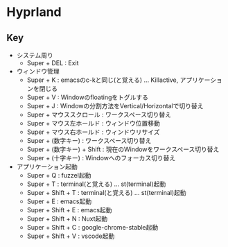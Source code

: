 # Hyprland

## Key
* システム周り
  * Super + DEL : Exit
* ウィンドウ管理
  * Super + K : emacsのc-kと同じ(と覚える) ... Killactive, アプリケーションを閉じる
  * Super + V : Windowのfloatingをトグルする
  * Super + J : Windowの分割方法をVertical/Horizontalで切り替え
  * Super + マウススクロール : ワークスペース切り替え
  * Super + マウス左ホールド : ウィンドウ位置移動
  * Super + マウス右ホールド : ウィンドウリサイズ
  * Super + (数字キー) : ワークスペース切り替え
  * Super + (数字キー) + Shift : 現在のWindowをワークスペース切り替え
  * Super + (十字キー) : Windowへのフォーカス切り替え
* アプリケーション起動
  * Super + Q : fuzzel起動
  * Super + T : terminal(と覚える) ... st(terminal)起動
  * Super + Shift + T : terminal(と覚える) ... st(terminal)起動
  * Super + E : emacs起動
  * Super + Shift + E : emacs起動
  * Super + Shift + N : Nuxt起動
  * Super + Shift + C : google-chrome-stable起動
  * Super + Shift + V : vscode起動

